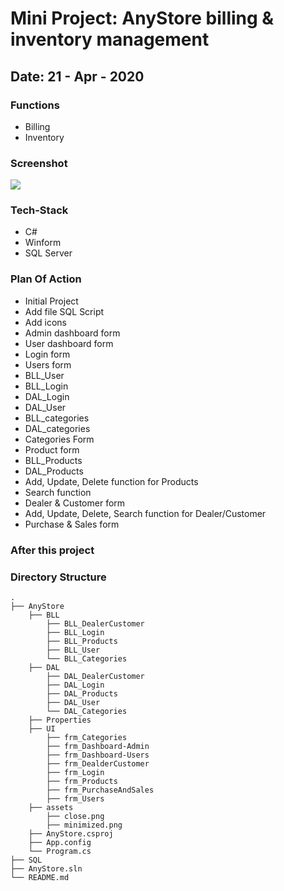 # Mini Project: AnyStore billing & inventory management

## Date: 21 - Apr - 2020

### Functions
- Billing
- Inventory

### Screenshot

<img src="https://i.imgur.com/LhRzcXb.png" />

### Tech-Stack
- C#
- Winform
- SQL Server

### Plan Of Action

- Initial Project
- Add file SQL Script
- Add icons
- Admin dashboard form
- User dashboard form
- Login form
- Users form
- BLL_User
- BLL_Login
- DAL_Login
- DAL_User
- BLL_categories
- DAL_categories
- Categories Form
- Product form
- BLL_Products
- DAL_Products
- Add, Update, Delete function for Products
- Search function
- Dealer & Customer form
- Add, Update, Delete, Search function for Dealer/Customer
- Purchase & Sales form

### After this project

### Directory Structure
```
.
├── AnyStore
    ├── BLL
        ├── BLL_DealerCustomer
        ├── BLL_Login
        ├── BLL_Products
        ├── BLL_User
        └── BLL_Categories 
    ├── DAL
        ├── DAL_DealerCustomer
        ├── DAL_Login
        ├── DAL_Products
        ├── DAL_User
        └── DAL_Categories 
    ├── Properties
    ├── UI
        ├── frm_Categories
        ├── frm_Dashboard-Admin
        ├── frm_Dashboard-Users
        ├── frm_DealderCustomer
        ├── frm_Login
        ├── frm_Products
        ├── frm_PurchaseAndSales
        ├── frm_Users
    ├── assets
        ├── close.png
        ├── minimized.png
    ├── AnyStore.csproj
    ├── App.config
    └── Program.cs
├── SQL
├── AnyStore.sln
└── README.md


``` 
